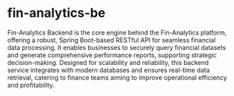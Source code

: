 # fin-analytics-be

Fin-Analytics Backend is the core engine behind the Fin-Analytics platform, offering a robust, Spring Boot-based RESTful API for seamless financial data processing. It enables businesses to securely query financial datasets and generate comprehensive performance reports, supporting strategic decision-making. Designed for scalability and reliability, this backend service integrates with modern databases and ensures real-time data retrieval, catering to finance teams aiming to improve operational efficiency and profitability.
